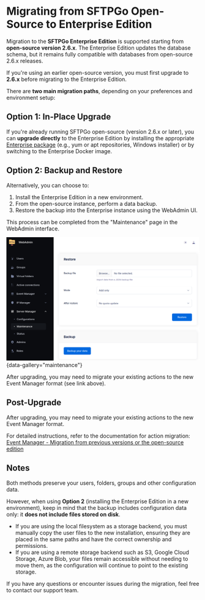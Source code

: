 # Migrating from SFTPGo Open-Source to Enterprise Edition

Migration to the **SFTPGo Enterprise Edition** is supported starting from **open-source version 2.6.x**.
The Enterprise Edition updates the database schema, but it remains fully compatible with databases from open-source 2.6.x releases.

If you're using an earlier open-source version, you must first upgrade to **2.6.x** before migrating to the Enterprise Edition.

There are **two main migration paths**, depending on your preferences and environment setup:

## Option 1: In-Place Upgrade

If you're already running SFTPGo open-source (version 2.6.x or later), you can **upgrade directly** to the Enterprise Edition by installing the appropriate [Enterprise package](../installation.md) (e.g., yum or apt repositories, Windows installer) or by switching to the Enterprise Docker image.

## Option 2: Backup and Restore

Alternatively, you can choose to:

1. Install the Enterprise Edition in a new environment.
2. From the open-source instance, perform a data backup.
3. Restore the backup into the Enterprise instance using the WebAdmin UI.

This process can be completed from the "Maintenance" page in the WebAdmin interface.

![Maintenance](../assets/img/maintenance.png){data-gallery="maintenance"}

After upgrading, you may need to migrate your existing actions to the new Event Manager format (see link above).

## Post-Upgrade

After upgrading, you may need to migrate your existing actions to the new Event Manager format.

For detailed instructions, refer to the documentation for action migration:
[Event Manager - Migration from previous versions or the open-source edition](../eventmanager.md#migration-from-previous-versions-or-the-open-source-edition)

## Notes

Both methods preserve your users, folders, groups and other configuration data.

However, when using **Option 2** (installing the Enterprise Edition in a new environment), keep in mind that the backup includes configuration data only: it **does not include files stored on disk**.

- If you are using the local filesystem as a storage backend, you must manually copy the user files to the new installation, ensuring they are placed in the same paths and have the correct ownership and permissions.
- If you are using a remote storage backend such as S3, Google Cloud Storage, Azure Blob, your files remain accessible without needing to move them, as the configuration will continue to point to the existing storage.

If you have any questions or encounter issues during the migration, feel free to contact our support team.
